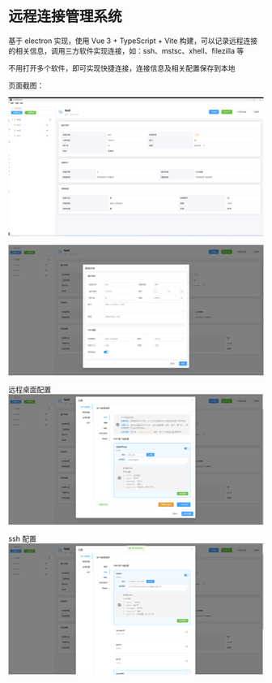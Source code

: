 # 远程连接管理系统

基于 electron 实现，使用 Vue 3 + TypeScript + Vite 构建，可以记录远程连接的相关信息，调用三方软件实现连接，如：ssh、mstsc、xhell、filezilla 等

不用打开多个软件，即可实现快捷连接，连接信息及相关配置保存到本地

页面截图：

![详情页](./img/详情页.png)

![编辑页](./img/编辑页.png)

远程桌面配置
![](./img/远程桌面配置.png)

ssh 配置
![](./img/xshell配置.png)
